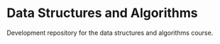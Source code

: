 # Data Structures and Algorithms

Development repository for the data structures and algorithms course.
